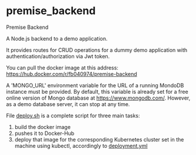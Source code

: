 # premise_backend
Premise Backend

A Node.js backend to a demo application.

It provides routes for CRUD operations for a dummy demo application with authentication/authorization via Jwt token.

You can pull the docker image at this address: https://hub.docker.com/r/fb040974/premise-backend

A 'MONGO_URL' environment variable for the URL of a running MondoDB  instance must be provided. By default, this variable is already set for a free online version of Mongo database at https://www.mongodb.com/. However, as a demo database server, it can stop at any time.

File [deploy.sh](deploy.sh) is a complete script for three main tasks:
1. build the docker image
2. pushes it to Docker-Hub
3. deploy that image for the corresponding Kubernetes cluster set in the machine using kubectl, accordingly to
[deployment.yml](deployment.yml) 


